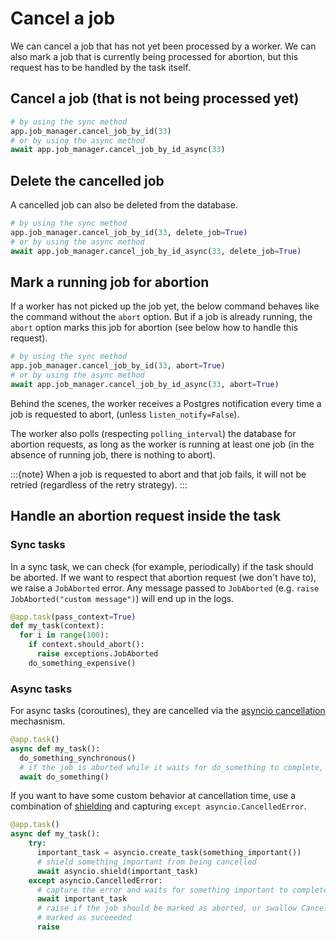 # Cancel a job

We can cancel a job that has not yet been processed by a worker. We can also
mark a job that is currently being processed for abortion, but this request
has to be handled by the task itself.

## Cancel a job (that is not being processed yet)

```python
# by using the sync method
app.job_manager.cancel_job_by_id(33)
# or by using the async method
await app.job_manager.cancel_job_by_id_async(33)
```

## Delete the cancelled job

A cancelled job can also be deleted from the database.

```python
# by using the sync method
app.job_manager.cancel_job_by_id(33, delete_job=True)
# or by using the async method
await app.job_manager.cancel_job_by_id_async(33, delete_job=True)
```

## Mark a running job for abortion

If a worker has not picked up the job yet, the below command behaves like the
command without the `abort` option. But if a job is already running, the `abort` option marks this job for abortion (see below
how to handle this request).

```python
# by using the sync method
app.job_manager.cancel_job_by_id(33, abort=True)
# or by using the async method
await app.job_manager.cancel_job_by_id_async(33, abort=True)
```

Behind the scenes, the worker receives a Postgres notification every time a job is requested to abort, (unless `listen_notify=False`).

The worker also polls (respecting `polling_interval`) the database for abortion requests, as long as the worker is running at least one job (in the absence of running job, there is nothing to abort).

:::{note}
When a job is requested to abort and that job fails, it will not be retried (regardless of the retry strategy).
:::

## Handle an abortion request inside the task

### Sync tasks

In a sync task, we can check (for example, periodically) if the task should be
aborted. If we want to respect that abortion request (we don't have to), we raise a
`JobAborted` error. Any message passed to `JobAborted` (e.g.
`raise JobAborted("custom message")`) will end up in the logs.

```python
@app.task(pass_context=True)
def my_task(context):
  for i in range(100):
    if context.should_abort():
      raise exceptions.JobAborted
    do_something_expensive()
```

### Async tasks

For async tasks (coroutines), they are cancelled via the [asyncio cancellation](https://docs.python.org/3/library/asyncio-task.html#task-cancellation) mechasnism.

```python
@app.task()
async def my_task():
  do_something_synchronous()
  # if the job is aborted while it waits for do_something to complete, asyncio.CancelledError will be raised here
  await do_something()
```

If you want to have some custom behavior at cancellation time, use a combination of [shielding](https://docs.python.org/3/library/asyncio-task.html#shielding-from-cancellation) and capturing `except asyncio.CancelledError`.

```python
@app.task()
async def my_task():
    try:
      important_task = asyncio.create_task(something_important())
      # shield something_important from being cancelled
      await asyncio.shield(important_task)
    except asyncio.CancelledError:
      # capture the error and waits for something important to complete
      await important_task
      # raise if the job should be marked as aborted, or swallow CancelledError if the job should be
      # marked as suceeeded
      raise
```

